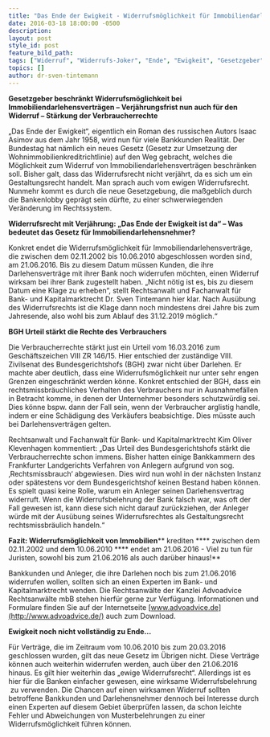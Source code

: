 ```yaml
---
title: "Das Ende der Ewigkeit - Widerrufsmöglichkeit für Immobiliendarlehen endet am 21.06.2016"
date: 2016-03-18 18:00:00 -0500
description:
layout: post
style_id: post
feature_bild_path:
tags: ["Widerruf", "Widerrufs-Joker", "Ende", "Ewigkeit", "Gesetzgeber", "beschränkt", "Widerrufsrecht", "Immobiliendarlehen", "Widerrufsbelehrung", "Vorfälligkeit", "Klage", "Verjährung", "21.06.2016", "Rechtsmissbrauch", "enge Grenzen", "BGH", "VIII ZR 146/15"]
topics: []
author: dr-sven-tintemann
---
```


 **Gesetzgeber beschränkt Widerrufsmöglichkeit bei Immobiliendarlehensverträgen – Verjährungsfrist nun auch für den Widerruf – Stärkung der Verbraucherrechte**

„Das Ende der Ewigkeit“, eigentlich ein Roman des russischen Autors Isaac Asimov aus dem Jahr 1958, wird nun für viele Bankkunden Realität. Der Bundestag hat nämlich ein neues Gesetz (Gesetz zur Umsetzung der Wohnimmobilienkreditrichtlinie) auf den Weg gebracht, welches die Möglichkeit zum Widerruf von Immobiliendarlehensverträgen beschränken soll. Bisher galt, dass das Widerrufsrecht nicht verjährt, da es sich um ein Gestaltungsrecht handelt. Man sprach auch vom ewigen Widerrufsrecht. Nunmehr kommt es durch die neue Gesetzgebung, die maßgeblich durch die Bankenlobby geprägt sein dürfte, zu einer schwerwiegenden Veränderung im Rechtssystem.

**Widerrufsrecht mit Verjährung: „Das Ende der Ewigkeit ist da“ – Was bedeutet das Gesetz für Immobiliendarlehensnehmer?**

Konkret endet die Widerrufsmöglichkeit für Immobiliendarlehensverträge, die zwischen dem 02.11.2002 bis 10.06.2010 abgeschlossen worden sind, am 21.06.2016. Bis zu diesem Datum müssen Kunden, die ihre Darlehensverträge mit ihrer Bank noch widerrufen möchten, einen Widerruf wirksam bei ihrer Bank zugestellt haben. „Nicht nötig ist es, bis zu diesem Datum eine Klage zu erheben“, stellt Rechtsanwalt und Fachanwalt für Bank- und Kapitalmarktrecht Dr. Sven Tintemann hier klar. Nach Ausübung des Widerrufsrechts ist die Klage dann noch mindestens drei Jahre bis zum Jahresende, also wohl bis zum Ablauf des 31.12.2019 möglich.“

**BGH Urteil stärkt die Rechte des Verbrauchers**

Die Verbraucherrechte stärkt just ein Urteil vom 16.03.2016 zum Geschäftszeichen VIII ZR 146/15. Hier entschied der zuständige VIII. Zivilsenat des Bundesgerichtshofs (BGH) zwar nicht über Darlehen. Er machte aber deutlich, dass eine Widerrufsmöglichkeit nur unter sehr engen Grenzen eingeschränkt werden könne. Konkret entschied der BGH, dass ein rechtsmissbräuchliches Verhalten des Verbrauchers nur in Ausnahmefällen in Betracht komme, in denen der Unternehmer besonders schutzwürdig sei. Dies könne bspw. dann der Fall sein, wenn der Verbraucher arglistig handle, indem er eine Schädigung des Verkäufers beabsichtige. Dies müsste auch bei Darlehensverträgen gelten.

Rechtsanwalt und Fachanwalt für Bank- und Kapitalmarktrecht Kim Oliver Klevenhagen kommentiert: „Das Urteil des Bundesgerichtshofs stärkt die Verbraucherrechte schon immens. Bisher hatten einige Bankkammern des Frankfurter Landgerichts Verfahren von Anlegern aufgrund von sog. ‚Rechtsmissbrauch‘ abgewiesen. Dies wird nun wohl in der nächsten Instanz oder spätestens vor dem Bundesgerichtshof keinen Bestand haben können. Es spielt quasi keine Rolle, warum ein Anleger seinen Darlehensvertrag widerruft. Wenn die Widerrufsbelehrung der Bank falsch war, was oft der Fall gewesen ist, kann diese sich nicht darauf zurückziehen, der Anleger würde mit der Ausübung seines Widerrufsrechtes als Gestaltungsrecht rechtsmissbräulich handeln.“

**Fazit: Widerrufsmöglichkeit von Immobilien**** krediten **** zwischen dem 02.11.2002 und dem 10.06.2010 **** endet am 21.06.2016 - Viel zu tun für Juristen, sowohl bis zum 21.06.2016 als auch darüber hinaus!**

Bankkunden und Anleger, die ihre Darlehen noch bis zum 21.06.2016 widerrufen wollen, sollten sich an einen Experten im Bank- und Kapitalmarktrecht wenden. Die Rechtsanwälte der Kanzlei Advoadvice Rechtsanwälte mbB stehen hierfür gerne zur Verfügung. Informationen und Formulare finden Sie auf der Internetseite [www.advoadvice.de](http://www.advoadvice.de/) auch zum Download.

**Ewigkeit noch nicht vollständig zu Ende…**

Für Verträge, die im Zeitraum vom 10.06.2010 bis zum 20.03.2016 geschlossen wurden, gilt das neue Gesetz im Übrigen nicht. Diese Verträge können auch weiterhin widerrufen werden, auch über den 21.06.2016 hinaus. Es gilt hier weiterhin das „ewige Widerrufsrecht“. Allerdings ist es hier für die Banken einfacher gewesen, eine wirksame Widerrufsbelehrung &nbsp;zu verwenden. Die Chancen auf einen wirksamen Widerruf sollten betroffene Bankkunden und Darlehensnehmer dennoch bei Interesse durch einen Experten auf diesem Gebiet überprüfen lassen, da schon leichte Fehler und Abweichungen von Musterbelehrungen zu einer Widerrufsmöglichkeit führen können.

